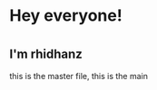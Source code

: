 <html>
<h1>Hey everyone!<h1>
<h2>I'm rhidhanz</h2>
<p>this is the master file, this is the main</p>
</html>

